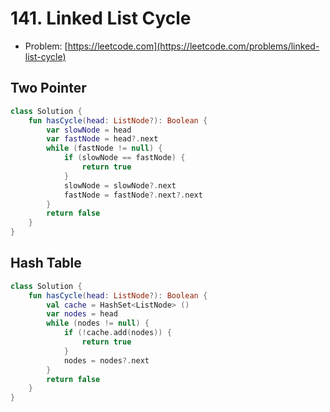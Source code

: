 # 141. Linked List Cycle

- Problem: [https://leetcode.com](https://leetcode.com/problems/linked-list-cycle)

## Two Pointer

```kotlin
class Solution {
    fun hasCycle(head: ListNode?): Boolean {
        var slowNode = head
        var fastNode = head?.next
        while (fastNode != null) {
            if (slowNode == fastNode) {
                return true
            }
            slowNode = slowNode?.next
            fastNode = fastNode?.next?.next           
        }
        return false
    }
}
```

## Hash Table

```kotlin
class Solution {
    fun hasCycle(head: ListNode?): Boolean {
        val cache = HashSet<ListNode> ()
        var nodes = head
        while (nodes != null) {
            if (!cache.add(nodes)) {
                return true
            }
            nodes = nodes?.next
        }
        return false
    }
}
```